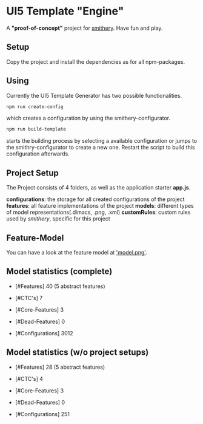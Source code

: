 # UI5 Template "Engine"
A **"proof-of-concept"** project for [smithery](https://github.com/tabris87/smithery).
Have fun and play.

## Setup
Copy the project and install the dependencies as for all npm-packages.

## Using
Currently the UI5 Template Generator has two possible functionalities.
```bash
npm run create-config
```
which creates a configuration by using the smithery-configurator.

```bash
npm run build-template
```
starts the building process by selecting a available configuration or jumps to the smithry-configurator to create a new one. 
Restart the script to build this configuration afterwards.

## Project Setup

The Project consists of 4 folders, as well as the application starter **app.js**.

**configurations**: the storage for all created configurations of the project
**features**: all feature implementations of the project
**models**: different types of model representations(.dimacs, .png, .xml)
**customRules**: custom rules used by *smithery*, specific for this project

## Feature-Model
You can have a look at the feature model at ['model.png'](./model/model.png).

## Model statistics (complete)
- [#Features] 40 (5 abstract features)
- [#CTC's] 7
- [#Core-Features] 3
- [#Dead-Features] 0

- [#Configurations] 3012

## Model statistics (w/o project setups)
- [#Features] 28 (5 abstract features)
- [#CTC's] 4
- [#Core-Features] 3
- [#Dead-Features] 0

- [#Configurations] 251